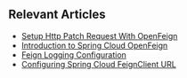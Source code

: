 ## Relevant Articles
- [Setup Http Patch Request With OpenFeign](https://www.baeldung.com/openfeign-http-patch-request)
- [Introduction to Spring Cloud OpenFeign](https://www.baeldung.com/spring-cloud-openfeign)
- [Feign Logging Configuration](https://www.baeldung.com/java-feign-logging)
- [Configuring Spring Cloud FeignClient URL](https://www.baeldung.com/spring-cloud-feignclient-url)
